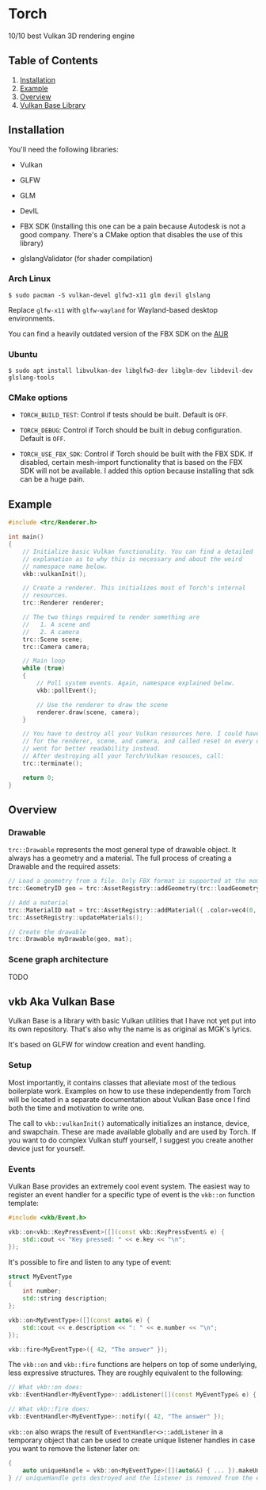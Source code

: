 Torch
=====

10/10 best Vulkan 3D rendering engine

Table of Contents
-----------------

1. [Installation](#installation)
2. [Example](#example)
3. [Overview](#overview)
4. [Vulkan Base Library](#vkb)


<a name="installation"></a>
Installation
------------

You'll need the following libraries:

 - Vulkan

 - GLFW

 - GLM

 - DevIL

 - FBX SDK (Installing this one can be a pain because Autodesk is not a good company. There's a CMake option that
disables the use of this library)

 - glslangValidator (for shader compilation)

### Arch Linux

    $ sudo pacman -S vulkan-devel glfw3-x11 glm devil glslang

Replace `glfw-x11` with `glfw-wayland` for Wayland-based desktop environments.

You can find a heavily outdated version of the FBX SDK on the [AUR](https://aur.archlinux.org/packages/fbx-sdk/)

### Ubuntu

    $ sudo apt install libvulkan-dev libglfw3-dev libglm-dev libdevil-dev glslang-tools

### CMake options

 - `TORCH_BUILD_TEST`: Control if tests should be built. Default is `OFF`.

 - `TORCH_DEBUG`: Control if Torch should be built in debug configuration. Default is `OFF`.

 - `TORCH_USE_FBX_SDK`: Control if Torch should be built with the FBX SDK. If disabled, certain mesh-import
functionality that is based on the FBX SDK will not be available. I added this option because installing that sdk can be
a huge pain.


<a name="example"></a>
Example
-------

```c++
#include <trc/Renderer.h>

int main()
{
    // Initialize basic Vulkan functionality. You can find a detailed
    // explanation as to why this is necessary and about the weird
    // namespace name below.
    vkb::vulkanInit();

    // Create a renderer. This initializes most of Torch's internal
    // resources.
    trc::Renderer renderer;

    // The two things required to render something are
    //   1. A scene and
    //   2. A camera
    trc::Scene scene;
    trc::Camera camera;

    // Main loop
    while (true)
    {
        // Poll system events. Again, namespace explained below.
        vkb::pollEvent();

        // Use the renderer to draw the scene
        renderer.draw(scene, camera);
    }

    // You have to destroy all your Vulkan resources here. I could have used unique_ptrs
    // for the renderer, scene, and camera, and called reset on every one of them, but I
    // went for better readability instead.
    // After destroying all your Torch/Vulkan resouces, call:
    trc::terminate();

    return 0;
}
```


<a name="overview"></a>
Overview
--------

### Drawable

`trc::Drawable` represents the most general type of drawable object. It always has a geometry and a material. The full
process of creating a Drawable and the required assets:

```c++
// Load a geometry from a file. Only FBX format is supported at the moment.
trc::GeometryID geo = trc::AssetRegistry::addGeometry(trc::loadGeometry("my_geo.fbx").get());

// Add a material
trc::MaterialID mat = trc::AssetRegistry::addMaterial({ .color=vec4(0, 1, 0.4, 1) });
trc::AssetRegistry::updateMaterials();

// Create the drawable
trc::Drawable myDrawable(geo, mat);
```

### Scene graph architecture

TODO


<a name="vkb"></a>
vkb Aka Vulkan Base
-------------------

Vulkan Base is a library with basic Vulkan utilities that I have not yet put into its own repository. That's also why
the name is as original as MGK's lyrics.

It's based on GLFW for window creation and event handling.

### Setup

Most importantly, it contains classes that alleviate most of the tedious boilerplate work. Examples on how to use these
independently from Torch will be located in a separate documentation about Vulkan Base once I find both the time and
motivation to write one.

The call to `vkb::vulkanInit()` automatically initializes an instance, device, and swapchain. These are made available
globally and are used by Torch. If you want to do complex Vulkan stuff yourself, I suggest you create another device
just for yourself.

### Events

Vulkan Base provides an extremely cool event system. The easiest way to register an event handler for a specific type of
event is the `vkb::on` function template:

```c++
#include <vkb/Event.h>

vkb::on<vkb::KeyPressEvent>([](const vkb::KeyPressEvent& e) {
    std::cout << "Key pressed: " << e.key << "\n";
});
```

It's possible to fire and listen to any type of event:

```c++
struct MyEventType
{
    int number;
    std::string description;
};

vkb::on<MyEventType>([](const auto& e) {
    std::cout << e.description << ": " << e.number << "\n";
});

vkb::fire<MyEventType>({ 42, "The answer" });
```

The `vkb::on` and `vkb::fire` functions are helpers on top of some underlying, less expressive structures. They are
roughly equivalent to the following:

```c++
// What vkb::on does:
vkb::EventHandler<MyEventType>::addListener([](const MyEventType& e) { ... });

// What vkb::fire does:
vkb::EventHandler<MyEventType>::notify({ 42, "The answer" });
```

`vkb::on` also wraps the result of `EventHandler<>::addListener` in a temporary object that can be used to create unique
listener handles in case you want to remove the listener later on:

```c++
{
    auto uniqueHandle = vkb::on<MyEventType>([](auto&&) { ... }).makeUnique();
} // uniqueHandle gets destroyed and the listener is removed from the event handler
```
